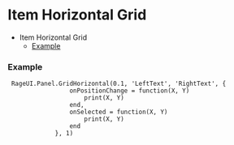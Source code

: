 # Item Horizontal Grid

- Item Horizontal Grid
    - [Example](#example)

<a name="example"></a>
### Example
    
     RageUI.Panel.GridHorizontal(0.1, 'LeftText', 'RightText', {
                     onPositionChange = function(X, Y)
                         print(X, Y)
                     end,
                     onSelected = function(X, Y)
                         print(X, Y)
                     end
                 }, 1)
